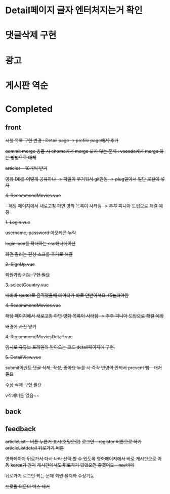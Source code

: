 # Detail페이지 글자 엔터처지는거 확인

# 댓글삭제 구현

# 광고

# 게시판 역순

# Completed

## front

~~시청 목록 구현 변경 : Detail page -> profile page에서 추가~~

~~commit merge 충돌 시 chome에서 merge 되지 않는 문제 : vscode에서 merge 하는 방법으로 대체~~

~~articles - 10개씩 받기~~

~~영화 DB를 어떻게 공유하냐 -> 파일이 무거워서 git안됨 -> plug깔아서 일단 로컬에 넣자~~

~~4. RecommendMovies.vue~~

   ~~- 해당 페이지에서 새로고침 하면 영화 목록이 사라짐 -> 추후 피니아 도입으로 해결 예정~~

~~1. Login.vue~~

~~username, password 이모티콘 누락~~

~~login-box를 확대하는 css애니메이션~~

~~화면 잘리는 현상 스크롤 추가로 해결~~

~~2. SignUp.vue~~

~~회원가입 기능 구현 필요~~
  
~~3. selectCountry.vue~~

~~네비바 router로 움직였을때 데이터가 바로 안받아져요. f5눌러야함~~

~~4. RecommendMovies.vue~~

~~해당 페이지에서 새로고침 하면 영화 목록이 사라짐 -> 추후 피니아 도입으로 해결 예정~~

~~배경에 사진 넣기~~

~~4. RecommendMoviesDetail.vue~~

~~임시로 유튜브 트레일러 받아오는 코드 detail페이지에 구현.~~


~~5. DetailView.vue~~
  
~~submit이벤트 댓글 삭제, 작성, 좋아요 누를 시 즉각 반영이 안되서 prevent 뺌 - 대처 필요~~

~~수정 삭제 구현 필요~~

v삭제버튼 없음~~

## back

## feedback

~~articleList - 버튼 누른거 표시(호밍으로)~~
~~로그인 - register 버튼으로 하기~~
~~articleListdetail 뒤로가기 버튼~~

~~영화페이지 뒤로가서 다시 나라 선택 할 수 있도록~~
~~영화페이지에서 바로 게시판으로 이동~~
~~korea가 먼저~~
~~게시판에서도 뒤로가기 있었으면 좋겠어요 - nav바에~~

~~뒤로가기 로그인 되는 문제~~
~~회원 탈퇴와 수정기능~~

~~프로필 의문의 박스 제거~~